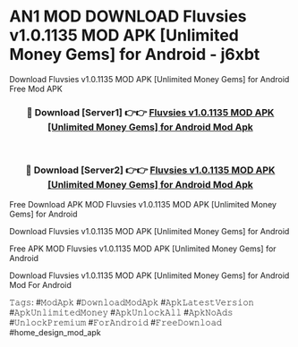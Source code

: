 # AN1 MOD DOWNLOAD Fluvsies v1.0.1135 MOD APK [Unlimited Money Gems] for Android - j6xbt
Download Fluvsies v1.0.1135 MOD APK [Unlimited Money Gems] for Android Free Mod APK

<div align="center">
<h3>🔴 Download [Server1] 👉👉 <a href="https://apk-comot.site?title=Fluvsies_v1.0.1135_MOD_APK_[Unlimited_Money_Gems]_for_Android">Fluvsies v1.0.1135 MOD APK [Unlimited Money Gems] for Android Mod Apk</a></h3><br>

<h3>🔴 Download [Server2] 👉👉 <a href="https://apk-comot.site?title=Fluvsies_v1.0.1135_MOD_APK_[Unlimited_Money_Gems]_for_Android">Fluvsies v1.0.1135 MOD APK [Unlimited Money Gems] for Android Mod Apk</a></h3>
</div>


Free Download APK MOD Fluvsies v1.0.1135 MOD APK [Unlimited Money Gems] for Android

Download Fluvsies v1.0.1135 MOD APK [Unlimited Money Gems] for Android 

Free APK MOD Fluvsies v1.0.1135 MOD APK [Unlimited Money Gems] for Android 

Download Fluvsies v1.0.1135 MOD APK [Unlimited Money Gems] for Android Mod For Android

𝚃𝚊𝚐𝚜: #𝙼𝚘𝚍𝙰𝚙𝚔 #𝙳𝚘𝚠𝚗𝚕𝚘𝚊𝚍𝙼𝚘𝚍𝙰𝚙𝚔 #𝙰𝚙𝚔𝙻𝚊𝚝𝚎𝚜𝚝𝚅𝚎𝚛𝚜𝚒𝚘𝚗 #𝙰𝚙𝚔𝚄𝚗𝚕𝚒𝚖𝚒𝚝𝚎𝚍𝙼𝚘𝚗𝚎𝚢 #𝙰𝚙𝚔𝚄𝚗𝚕𝚘𝚌𝚔𝙰𝚕𝚕 #𝙰𝚙𝚔𝙽𝚘𝙰𝚍𝚜 #𝚄𝚗𝚕𝚘𝚌𝚔𝙿𝚛𝚎𝚖𝚒𝚞𝚖 #𝙵𝚘𝚛𝙰𝚗𝚍𝚛𝚘𝚒𝚍 #𝙵𝚛𝚎𝚎𝙳𝚘𝚠𝚗𝚕𝚘𝚊𝚍 #home_design_mod_apk